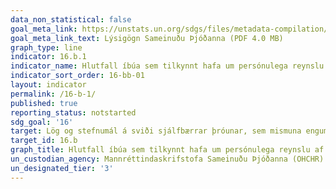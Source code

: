 ```yaml
---
data_non_statistical: false
goal_meta_link: https://unstats.un.org/sdgs/files/metadata-compilation/Metadata-Goal-10.pdf
goal_meta_link_text: Lýsigögn Sameinuðu Þjóðanna (PDF 4.0 MB)
graph_type: line
indicator: 16.b.1
indicator_name: Hlutfall íbúa sem tilkynnt hafa um persónulega reynslu af mismunun eða áreitni á síðastliðnum 12 mánuðum á grundvelli mismununar sem bönnuð er samkvæmt alþjóðlegum mannréttindalögum.
indicator_sort_order: 16-bb-01
layout: indicator
permalink: /16-b-1/
published: true
reporting_status: notstarted
sdg_goal: '16'
target: Lög og stefnumál á sviði sjálfbærrar þróunar, sem mismuna engum, verði efld og þeim framfylgt.
target_id: 16.b
graph_title: Hlutfall íbúa sem tilkynnt hafa um persónulega reynslu af mismunun eða áreitni á síðastliðnum 12 mánuðum á grundvelli mismununar sem bönnuð er samkvæmt alþjóðlegum mannréttindalögum.
un_custodian_agency: Mannréttindaskrifstofa Sameinuðu Þjóðanna (OHCHR)
un_designated_tier: '3'
---
```

